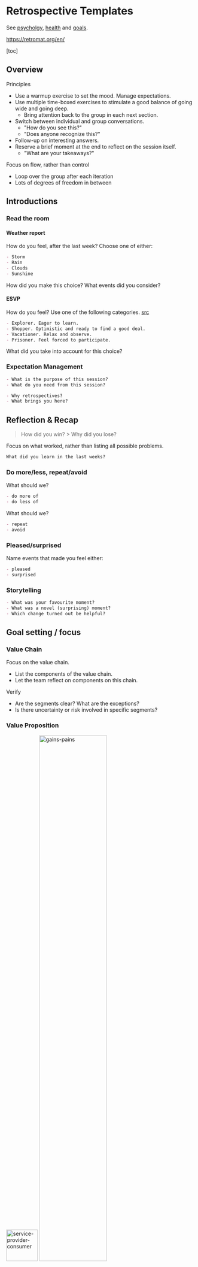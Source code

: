 # Retrospective Templates

See [psycholgy](../psychology), [health](../psychology/health.md) and [goals](../labour/goals.md).

https://retromat.org/en/

[toc]

## Overview



Principles

- Use a warmup exercise to set the mood. Manage expectations.
- Use multiple time-boxed exercises to stimulate a good balance of going wide and going deep.
  - Bring attention back to the group in each next section.
- Switch between individual and group conversations.
  - "How do you see this?"
  - "Does anyone recognize this?"
- Follow-up on interesting answers.
- Reserve a brief moment at the end to reflect on the session itself.
  - "What are your takeaways?"



Focus on flow, rather than control

- Loop over the group after each iteration
- Lots of degrees of freedom in between



## Introductions

### Read the room

#### Weather report

How do you feel, after the last week? Choose one of either:

```markdown
- Storm
- Rain
- Clouds
- Sunshine
```

How did you make this choice? What events did you consider?



#### ESVP

How do you feel? Use one of the following categories. [src](https://retromat.org/en/?id=1)

```markdown
- Explorer. Eager to learn.
- Shopper. Optimistic and ready to find a good deal.
- Vacationer. Relax and observe.
- Prisoner. Feel forced to participate.
```

What did you take into account for this choice?



### Expectation Management

```markdown
- What is the purpose of this session?
- What do you need from this session?
```



```markdown
- Why retrospectives?
- What brings you here?
```



## Reflection & Recap

> How did you win? > Why did you lose?

Focus on what worked, rather than listing all possible problems.



```markdown
What did you learn in the last weeks?
```



### Do more/less, repeat/avoid

What should we?

```markdown
- do more of
- do less of
```

What should we?

```markdown
- repeat
- avoid
```



### Pleased/surprised

Name events that made you feel either:

```markdown
- pleased
- surprised
```



### Storytelling

```markdown
- What was your favourite moment?
- What was a novel (surprising) moment?
- Which change turned out be helpful?
```



## Goal setting / focus

### Value Chain

Focus on the value chain.

- List the components of the value chain.
- Let the team reflect on components on this chain.

Verify

- Are the segments clear? What are the exceptions?
- Is there uncertainty or risk involved in specific segments?



### Value Proposition

<img src="../img/service-provider-consumer.png" alt="service-provider-consumer" style="height:6em;" />



<img src="../img/gains-pains.png" alt="gains-pains" style="width:60%;" />



|                    | Service Provider      | Service Consumer         |
| ------------------ | --------------------- | ------------------------ |
| **Identity** (who) | Products and services | User profile             |
| **Purpose** (why)  | Mission / vision      | Job / role               |
| **Gains**          | Gain creators         | Benefits                 |
| **Pains**          | Pain relievers        | Liabilities, impediments |



|                    | A Team Member         | Rest of the Team         |
| ------------------ | --------------------- | ------------------------ |
| **Identity** (who) | Activities / services | Roles of team members    |
| **Purpose** (why)  | Goals                 | Role in the organization |
| **Gains**          | Gain creators         | Benefits                 |
| **Pains**          | Pain relievers        | Liabilities, impediments |



### Remember the future

Imagine the next 2 weeks go perfect. 

```markdown
- What does that look like?
- What would you hear?
- What do you feel?
```



### Cover story

Imagine a [cover story](https://gamestorming.com/cover-story/) a decade from now. Start with brainstorming

```markdown
- Brainstorm: initial ideas for the cover story.
- Quotes: what people might say.
```

Then assemble the article.

```markdown
- Cover: the main message. A BIG story of their success.
- Headlines: key results and achievements.
- Sidebars: interesting facets of the cover story.
- Images: to supporting the content.
```



## Planning

### Follow through

Refine the initiatives for a given objective. [src](https://retromat.org/en/?id=117)

```markdown
- Action.
- Motivation. How can we motivate ourselves to do this? 
- Ease. How can we make it easy to do? 
- Reminder. How will we remember to do this? 
```



## Brainstorming / Sense making

### Sailboat

Imagine sailing across the ocean.

```markdown
- 💨 What our wind? What pushes us forward?
- ☀️ What's our sun? What gives us energy?
- 🎯 What's our goal? In what direction are we moving?
- ⚓ What our anchor? What keeps us in place?
- 🪸 What are the reefs? What risks are out there?
```

<img src="../img/sailboat.png" alt="sailboat" style="width:50%;" />

### Air Balloon

Imagine flying in a hot air balloon. Together you're trying to go somewhere.

```markdown
We're flying towards `[..]`.
- ♨️ Hot air. What is lifting us up? What is giving us success?
- ⚓ Rope, weights. What is keeping us down? What is difficult?
- 🌨️ Weather storms. What risks do you see?
- 🌤️ Sun. What do you appreciate?
```



### Train Station

Image that you're on a train station. Your train is delayed. [src](https://retromat.org/en/?id=127)

```markdown
- Destination. Where is your train going?
- Delay. How much delay is there? What contributed to this?
- Announcement. What is the announced reason for the delay?
```



### Map: focus and collaboration

Let each team member denote where they are on a map. Use arrows to show where they want to move to.

<img src="../img/map-focus-collaboration.png" alt="map-focus-collaboration" style="width:80%;" />

### Crazy Idea

Compile a list of ideas:

```markdown
- What would be a crazy idea?
```

Then reclect each item. What would be the benefits? How else could we achieve those?



### Worst case scenario

Compile a list of ideas:

```markdown
- What would turn the next week/month into a disaster?
- If we 
```

Then flip each item. What would be the opposite of this?



### 3 Qualities

Inspired by [Jnana yoga](https://en.wikipedia.org/wiki/Jnana_yoga).

```markdown
- Drive. What gives you motivation and energy?
- Discernment. Detachement.
	- ❤️ What do you *like*? What do you want to do now?
	- ♻️ What is *good* for you? What would you have wanted to do a year from now?
- Dispassion. How easy is it to defer or delay work?
  *"Focus means saying no"*
```



### RCA: 5x Why

> There is never one problem.

> People are never impediments, but roles can be.

Root cause analysis (RCA). Get to the root of a problem.

Asking `why` can be confronting. To invite openness, make it smaller.

- Make it specific.
- Make it abstract. *"What could we do in the future?"*

```markdown
# Given a problem or event.
- Start positive. What went well?
- Why did this happen?
  - And why did that happen?
    - And why?
      - And why?
        - And why?
```